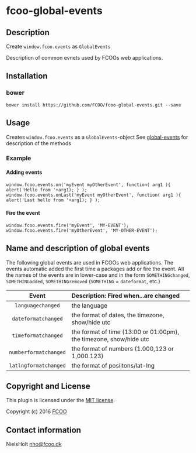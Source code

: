 # fcoo-global-events
[global-events]: https://github.com/FCOO/global-events


## Description
Create `window.fcoo.events` as `GlobalEvents`

Description of common evnets used by FCOOs web applications. 


## Installation
### bower
`bower install https://github.com/FCOO/fcoo-global-events.git --save`

## Usage
Creates `window.fcoo.events` as a `GlobalEvents`-object
See [global-events] for description of the methods 

### Example
#### Adding events
	window.fcoo.events.on('myEvent myOtherEvent', function( arg1 ){ alert('Hello from '+arg1); } );
	window.fcoo.events.onLast('myEvent myOtherEvent', function( arg1 ){ alert('Last hello from '+arg1); } );

#### Fire the event
	window.fcoo.events.fire('myEvent', 'MY-EVENT');
	window.fcoo.events.fire('myOtherEvent', 'MY-OTHER-EVENT');


## Name and description of global events
The following global events are used in FCOOs web applications. 
The events automatic added the first time a packages add or fire the event.
All the names of the events are in lower-case and in the form `SOMETHINGchanged`, `SOMETHINGadded`, `SOMETHINGremoved` (`SOMETHING` = `dateformat`, etc.)

| Event | Description: Fired when...are changed |
| :--: |  :--- |
| `languagechanged` | the language   |
| `dateformatchanged` | the format of dates, the timezone, show/hide utc  |
| `timeformatchanged` | the format of time (13:00 or 01:00pm), the timezone, show/hide utc |
| `numberformatchanged` | the format of numbers (1.000,123 or 1,000.123) |
| `latlngformatchanged` | the format of posiitons/lat-lng |





## Copyright and License
This plugin is licensed under the [MIT license](https://github.com/FCOO/fcoo-global-events/LICENSE).

Copyright (c) 2016 [FCOO](https://github.com/FCOO)

## Contact information

NielsHolt nho@fcoo.dk

